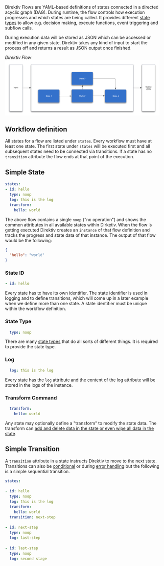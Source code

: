 Direktiv Flows are YAML-based definitions of states connected in a directed acyclic graph (DAG). During runtime, the flow controls how execution progresses and which states are being called. It provides different [state types](/spec/workflow-yaml/states/) to allow e.g. decision making, execute functions, event triggering and subflow calls. 

During execution data will be stored as JSON which can be accessed or modified in any given state.  Direktiv takes any kind of input to start the process off and returns a result as JSON output once finished.

*Direktiv Flow*
![Direktiv Flow](/assets/workflow.png)

## Workflow definition

All states for a flow are listed under `states`. Every workflow must have at least one state. The first state under `states` will be executed first and all subsequent states need to be connected  via transitions. If a state has no `transition` attribute the flow ends at that point of the execution. 

## Simple State

```yaml
states:
- id: hello
  type: noop
  log: this is the log
  transform: 
    hello: world
```

The above flow contains a single `noop` ("no operation") and shows the common attributes in all available states within Dirketiv. When the flow is getting executed Direktiv creates an `instance` of that flow definition and tracks the progress and state data of that instance. The output of that flow would be the following:

```json
{
  "hello": "world"
}
```

### State ID

```yaml
- id: hello
```

Every state has to have its own identifier. The state identifier is used in logging and to define transitions, which will come up in a later example when we define more than one state. A state identifier must be unique within the workflow definition. 

### State Type

```yaml
  type: noop
```

There are many [state types](/spec/workflow-yaml/states/) that do all sorts of different things. It is required to provide the state type. 

### Log 

```yaml
  log: this is the log
```

Every state has the `log` attribute and the content of the log attribute will be stored in the logs of the instance. 

### Transform Command

```yaml
  transform: 
    hello: world
```

Any state may optionally define a "transform" to modify the state data. The transform can [add and delete data in the state or even wipe all data in the state](/getting_started/transforms/). 

## Simple Transition

A `transition` attribute in a state instructs Direktiv to move to the next state. Transitions can also be [conditional](/getting_started/transitions/) or during [error handling](/getting_started/error-handling/) but the following is a simple sequential transition.

```yaml hl_lines="8 10 12 14"
states:

- id: hello
  type: noop
  log: this is the log
  transform: 
    hello: world
  transition: next-step

- id: next-step
  type: noop
  log: last-step

- id: last-step
  type: noop
  log: second stage
```


